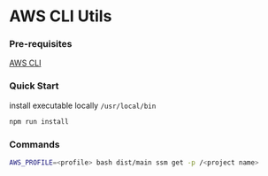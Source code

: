 AWS CLI Utils
===

### Pre-requisites

[AWS CLI](https://docs.aws.amazon.com/cli/latest/userguide/install-macos.html)

### Quick Start

install executable locally ``/usr/local/bin``
```bash
npm run install
```

### Commands

```bash
AWS_PROFILE=<profile> bash dist/main ssm get -p /<project name>
```
